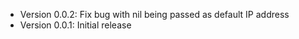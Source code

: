 * Version 0.0.2: Fix bug with nil being passed as default IP address 
* Version 0.0.1: Initial release
